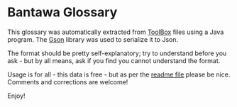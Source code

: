 # Bantawa Glossary

This glossary was automatically extracted from [ToolBox](https://software.sil.org/toolbox/) files using a Java program.
The [Gson](https://github.com/google/gson) library was used to serialize it to Json.

The format should be pretty self-explanatory; try to understand before you ask -
but by all means, ask if you find you cannot understand the format.

Usage is for all - this data is free - but as per the [readme file](../../README.md) please be nice.
Comments and corrections are welcome!

Enjoy!
